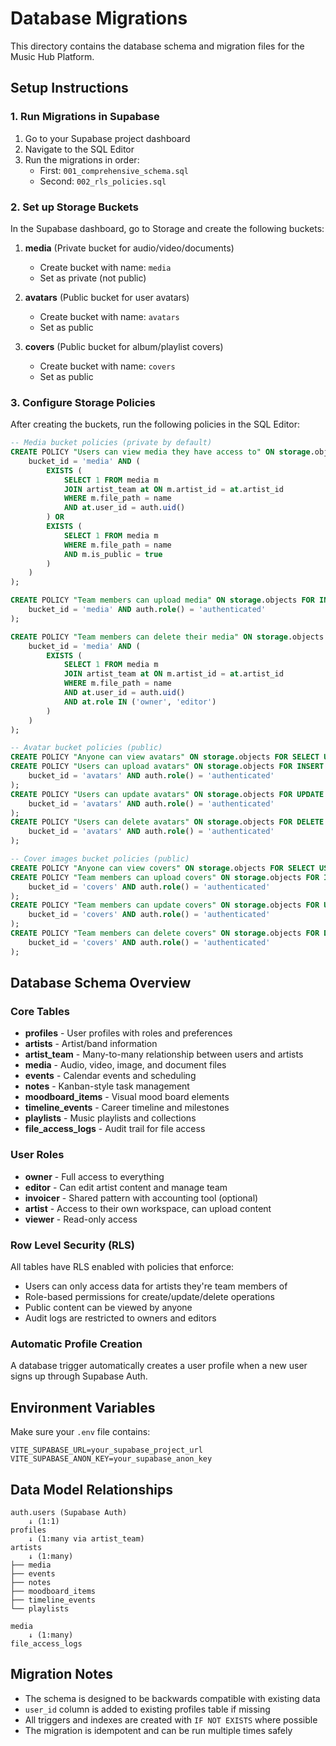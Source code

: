 # Database Migrations

This directory contains the database schema and migration files for the Music Hub Platform.

## Setup Instructions

### 1. Run Migrations in Supabase

1. Go to your Supabase project dashboard
2. Navigate to the SQL Editor
3. Run the migrations in order:
   - First: `001_comprehensive_schema.sql`
   - Second: `002_rls_policies.sql`

### 2. Set up Storage Buckets

In the Supabase dashboard, go to Storage and create the following buckets:

1. **media** (Private bucket for audio/video/documents)
   - Create bucket with name: `media`
   - Set as private (not public)

2. **avatars** (Public bucket for user avatars)
   - Create bucket with name: `avatars`
   - Set as public

3. **covers** (Public bucket for album/playlist covers)
   - Create bucket with name: `covers`
   - Set as public

### 3. Configure Storage Policies

After creating the buckets, run the following policies in the SQL Editor:

```sql
-- Media bucket policies (private by default)
CREATE POLICY "Users can view media they have access to" ON storage.objects FOR SELECT USING (
    bucket_id = 'media' AND (
        EXISTS (
            SELECT 1 FROM media m
            JOIN artist_team at ON m.artist_id = at.artist_id 
            WHERE m.file_path = name 
            AND at.user_id = auth.uid()
        ) OR 
        EXISTS (
            SELECT 1 FROM media m 
            WHERE m.file_path = name 
            AND m.is_public = true
        )
    )
);

CREATE POLICY "Team members can upload media" ON storage.objects FOR INSERT WITH CHECK (
    bucket_id = 'media' AND auth.role() = 'authenticated'
);

CREATE POLICY "Team members can delete their media" ON storage.objects FOR DELETE USING (
    bucket_id = 'media' AND (
        EXISTS (
            SELECT 1 FROM media m
            JOIN artist_team at ON m.artist_id = at.artist_id 
            WHERE m.file_path = name 
            AND at.user_id = auth.uid()
            AND at.role IN ('owner', 'editor')
        )
    )
);

-- Avatar bucket policies (public)
CREATE POLICY "Anyone can view avatars" ON storage.objects FOR SELECT USING (bucket_id = 'avatars');
CREATE POLICY "Users can upload avatars" ON storage.objects FOR INSERT WITH CHECK (
    bucket_id = 'avatars' AND auth.role() = 'authenticated'
);
CREATE POLICY "Users can update avatars" ON storage.objects FOR UPDATE USING (
    bucket_id = 'avatars' AND auth.role() = 'authenticated'
);
CREATE POLICY "Users can delete avatars" ON storage.objects FOR DELETE USING (
    bucket_id = 'avatars' AND auth.role() = 'authenticated'
);

-- Cover images bucket policies (public)
CREATE POLICY "Anyone can view covers" ON storage.objects FOR SELECT USING (bucket_id = 'covers');
CREATE POLICY "Team members can upload covers" ON storage.objects FOR INSERT WITH CHECK (
    bucket_id = 'covers' AND auth.role() = 'authenticated'
);
CREATE POLICY "Team members can update covers" ON storage.objects FOR UPDATE USING (
    bucket_id = 'covers' AND auth.role() = 'authenticated'
);
CREATE POLICY "Team members can delete covers" ON storage.objects FOR DELETE USING (
    bucket_id = 'covers' AND auth.role() = 'authenticated'
);
```

## Database Schema Overview

### Core Tables

- **profiles** - User profiles with roles and preferences
- **artists** - Artist/band information
- **artist_team** - Many-to-many relationship between users and artists
- **media** - Audio, video, image, and document files
- **events** - Calendar events and scheduling
- **notes** - Kanban-style task management
- **moodboard_items** - Visual mood board elements
- **timeline_events** - Career timeline and milestones
- **playlists** - Music playlists and collections
- **file_access_logs** - Audit trail for file access

### User Roles

- **owner** - Full access to everything
- **editor** - Can edit artist content and manage team
- **invoicer** - Shared pattern with accounting tool (optional)
- **artist** - Access to their own workspace, can upload content
- **viewer** - Read-only access

### Row Level Security (RLS)

All tables have RLS enabled with policies that enforce:
- Users can only access data for artists they're team members of
- Role-based permissions for create/update/delete operations
- Public content can be viewed by anyone
- Audit logs are restricted to owners and editors

### Automatic Profile Creation

A database trigger automatically creates a user profile when a new user signs up through Supabase Auth.

## Environment Variables

Make sure your `.env` file contains:

```env
VITE_SUPABASE_URL=your_supabase_project_url
VITE_SUPABASE_ANON_KEY=your_supabase_anon_key
```

## Data Model Relationships

```
auth.users (Supabase Auth)
    ↓ (1:1)
profiles
    ↓ (1:many via artist_team)
artists
    ↓ (1:many)
├── media
├── events  
├── notes
├── moodboard_items
├── timeline_events
└── playlists

media
    ↓ (1:many)
file_access_logs
```

## Migration Notes

- The schema is designed to be backwards compatible with existing data
- `user_id` column is added to existing profiles table if missing
- All triggers and indexes are created with `IF NOT EXISTS` where possible
- The migration is idempotent and can be run multiple times safely